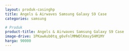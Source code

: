 ```yaml
---
layout: produk-casinghp
title: Angels & Airwaves Samsung Galaxy S9 Case
categories: samsung

# Produk
product-title: Angels & Airwaves Samsung Galaxy S9 Case
image-drive: 1PKawAub0tq_g6vFnlMMWDlKmsy5HM1MY
harga: 90000
---
```

